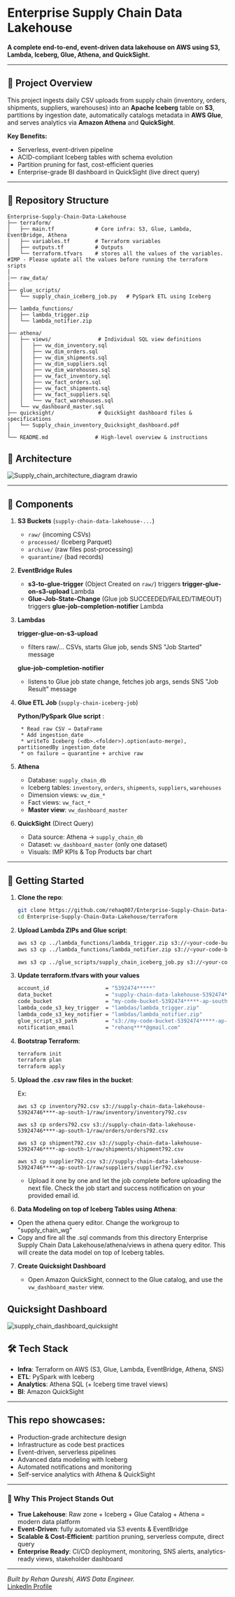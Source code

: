 # Enterprise Supply Chain Data Lakehouse

**A complete end-to-end, event-driven data lakehouse on AWS using S3, Lambda, Iceberg, Glue, Athena, and QuickSight.**

---

## 🎯 Project Overview

This project ingests daily CSV uploads from supply chain (inventory, orders, shipments, suppliers, warehouses) into an **Apache Iceberg** table on **S3**, partitions by ingestion date, automatically catalogs metadata in **AWS Glue**, and serves analytics via **Amazon Athena** and **QuickSight**.

**Key Benefits:**

* Serverless, event-driven pipeline
* ACID-compliant Iceberg tables with schema evolution
* Partition pruning for fast, cost-efficient queries
* Enterprise-grade BI dashboard in QuickSight (live direct query)

---

## 📂 Repository Structure

```
Enterprise-Supply-Chain-Data-Lakehouse
├── terraform/
│   ├── main.tf             # Core infra: S3, Glue, Lambda, EventBridge, Athena
│   ├── variables.tf        # Terraform variables
│   ├── outputs.tf          # Outputs
│   └── terraform.tfvars    # stores all the values of the variables. #IMP - Please update all the values before running the terraform sripts
│   
|── raw_data/
|    
├── glue_scripts/
│   └── supply_chain_iceberg_job.py   # PySpark ETL using Iceberg
│
├── lambda_functions/
│   ├── lambda_trigger.zip
│   └── lambda_notifier.zip
│
├── athena/
│   ├── views/               # Individual SQL view definitions
│   │   ├── vw_dim_inventory.sql
│   │   ├── vw_dim_orders.sql
│   │   ├── vw_dim_shipments.sql
│   │   ├── vw_dim_suppliers.sql
│   │   ├── vw_dim_warehouses.sql
│   │   ├── vw_fact_inventory.sql
│   │   ├── vw_fact_orders.sql
│   │   ├── vw_fact_shipments.sql
│   │   ├── vw_fact_suppliers.sql
│   │   └── vw_fact_warehouses.sql
│   └── vw_dashboard_master.sql
├── quicksight/              # QuickSight dashboard files & specifications
│   └── Supply_chain_inventory_Quicksight_dashboard.pdf
│
└── README.md               # High-level overview & instructions

```

## 📐 Architecture

![Supply_chain_architecture_diagram drawio](https://github.com/user-attachments/assets/2f4c8e33-1747-4120-8963-039d0c265a7c)


---

## 🔧 Components

1. **S3 Buckets** (`supply-chain-data-lakehouse-...`)

   * `raw/` (incoming CSVs)
   * `processed/` (Iceberg Parquet)
   * `archive/` (raw files post-processing)
   * `quarantine/` (bad records)

2. **EventBridge Rules**

   * **s3-to-glue-trigger** (Object Created on `raw/`) triggers **trigger-glue-on-s3-upload** Lambda
   * **Glue-Job-State-Change** (Glue job SUCCEEDED/FAILED/TIMEOUT) triggers **glue-job-completion-notifier** Lambda

3. **Lambdas**

    **trigger-glue-on-s3-upload**

    * filters raw/... CSVs, starts Glue job, sends SNS "Job Started" message


    **glue-job-completion-notifier**

    * listens to Glue job state change, fetches job args, sends SNS "Job Result" message


4. **Glue ETL Job** (`supply-chain-iceberg-job`)


      **Python/PySpark Glue script** :
  
        * Read raw CSV → DataFrame
        * Add ingestion_date
        * writeTo Iceberg (<db>.<folder>).option(auto-merge), partitionedBy ingestion_date
        * on failure → quarantine + archive raw


5. **Athena**

   * Database: `supply_chain_db`
   * Iceberg tables: `inventory`, `orders`, `shipments`, `suppliers`, `warehouses`
   * Dimension views: `vw_dim_*`
   * Fact views: `vw_fact_*`
   * **Master view**: `vw_dashboard_master`


6. **QuickSight** (Direct Query)

   * Data source: Athena → `supply_chain_db`
   * Dataset: `vw_dashboard_master` (only one dataset)
   * Visuals: IMP KPIs & Top Products bar chart

---

## 🚀 Getting Started

1. **Clone the repo**:

   ```bash
   git clone https://github.com/rehaq007/Enterprise-Supply-Chain-Data-Lakehouse.git
   cd Enterprise-Supply-Chain-Data-Lakehouse/terraform
   ```

2. **Upload Lambda ZIPs and Glue script**:

   ```bash
   aws s3 cp ../lambda_functions/lambda_trigger.zip s3://<your-code-bucket>/lambdas/
   aws s3 cp ../lambda_functions/lambda_notifier.zip s3://<your-code-bucket>/lambdas/

   aws s3 cp ../glue_scripts/supply_chain_iceberg_job.py s3://<your-code-bucket>/glue_scripts/supply_chain_iceberg_job.py"
   
   ```

3. **Update terraform.tfvars with your values**

   ```bash
   account_id                  = "5392474*****"
   data_bucket                 = "supply-chain-data-lakehouse-5392474*****-ap-south-1"
   code_bucket                 = "my-code-bucket-5392474*****-ap-south-1"
   lambda_code_s3_key_trigger  = "lambdas/lambda_trigger.zip"
   lambda_code_s3_key_notifier = "lambdas/lambda_notifier.zip"
   glue_script_s3_path         = "s3://my-code-bucket-5392474*****-ap-south-1/glue_scripts/supply_chain_iceberg_job.py"
   notification_email          = "rehanq****@gmail.com"
   ```

4. **Bootstrap Terraform**:

   ```bash
   terraform init
   terraform plan
   terraform apply
   ```
5. **Upload the .csv raw files in the bucket**:

   Ex:

       aws s3 cp inventory792.csv s3://supply-chain-data-lakehouse-53924746****-ap-south-1/raw/inventory/inventory792.csv

       aws s3 cp orders792.csv s3://supply-chain-data-lakehouse-53924746****-ap-south-1/raw/orders/orders792.csv

       aws s3 cp shipment792.csv s3://supply-chain-data-lakehouse-53924746****-ap-south-1/raw/shipments/shipment792.csv

       aws s3 cp supplier792.csv s3://supply-chain-data-lakehouse-53924746****-ap-south-1/raw/suppliers/supplier792.csv

    * Upload it one by one and let the job complete before uploading the next file. Check the job start and success notification on your provided email id.

   
6. **Data Modeling on top of Iceberg Tables using Athena**:

  * Open the athena query editor. Change the workgroup to "supply_chain_wg"
  * Copy and fire all the .sql commands from this directory Enterprise Supply Chain Data Lakehouse/athena/views in athena query editor. This will create the data model on top of Iceberg tables.
 
   

7. **Create Quicksight Dashboard**

   * Open Amazon QuickSight, connect to the Glue catalog, and use the `vw_dashboard_master` view.

    
## Quicksight Dashboard

![supply_chain_dashboard_quicksight](https://github.com/user-attachments/assets/9d0b62d4-6c85-4df3-a671-1ea7deb37b38)


## 🛠️ Tech Stack

* **Infra**: Terraform on AWS (S3, Glue, Lambda, EventBridge, Athena, SNS)
* **ETL**: PySpark with Iceberg
* **Analytics**: Athena SQL (+ Iceberg time travel views)
* **BI**: Amazon QuickSight

---

## This repo showcases:

* Production-grade architecture design
* Infrastructure as code best practices
* Event-driven, serverless pipelines
* Advanced data modeling with Iceberg
* Automated notifications and monitoring
* Self-service analytics with Athena & QuickSight

---

### 🔑 Why This Project Stands Out

* **True Lakehouse**: Raw zone + Iceberg + Glue Catalog + Athena = modern data platform
* **Event‑Driven**: fully automated via S3 events & EventBridge
* **Scalable & Cost‑Efficient**: partition pruning, serverless compute, direct query
* **Enterprise Ready**: CI/CD deployment, monitoring, SNS alerts, analytics-ready views, stakeholder dashboard

---

*Built by Rehan Qureshi, AWS Data Engineer.*  
[LinkedIn Profile](https://www.linkedin.com/in/rehan-qureshi-4a1078302/)

